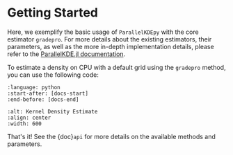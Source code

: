 # Getting Started

Here, we exemplify the basic usage of `ParallelKDEpy` with the core estimator `gradepro`. For more details about the existing estimators, their parameters, as well as the more in-depth implementation details, please refer to the [ParallelKDE.jl documentation](https://chrissm23.github.io/ParallelKDE.jl/stable/).

To estimate a density on CPU with a default grid using the `gradepro` method, you can use the following code:

```{literalinclude} scripts/plot_kde.py
:language: python
:start-after: [docs-start]
:end-before: [docs-end]
```

```{image} _static/figures/getting-started.png
:alt: Kernel Density Estimate
:align: center
:width: 600
```

That's it! See the {doc}`api` for more details on the available methods and parameters.
